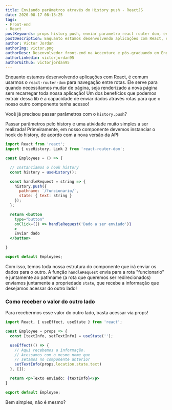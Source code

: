 ```yaml
---
title: Enviando parâmetros através do History push - ReactJS
date: 2020-08-17 08:13:25
tags:
- Front-end
- React
postKeywords: props history push, enviar parametro react router dom, enviar dado rotas, rotas push, send data via history, acessar propriedades do pai, reactjs, react router dom, react push history
postDescription: Enquanto estamos desenvolvendo aplicações com React, é comum usarmos o react-router-dom para navegação entre rotas. Ele serve para quando necessitamos mudar de página, seja renderizado a nova página sem recarregar toda nossa aplicação! Um dos benefícios que podemos extrair dessa lib é a capacidade de enviar dados através rotas para que o nosso outro componente tenha acesso! Você já precisou passar parâmetros com o history.push?
author: Victor Jordan
authorImg: victor.png
authorDesc: Desenvolvedor front-end na Accenture e pós-graduando em Engenharia de Software pela PUC-MG e formado em Banco de Dados pela Fatec, apaixonado por usabilidade, performance e UX!
authorLinkedin: victorjordan95
authorGithub: victorjordan95
---
```


Enquanto estamos desenvolvendo aplicações com React, é comum usarmos o `react-router-dom` para navegação entre rotas.
Ele serve para quando necessitamos mudar de página, seja renderizado a nova página sem recarregar toda nossa aplicação!
Um dos benefícios que podemos extrair dessa lib é a capacidade de enviar dados através rotas para que o nosso outro componente tenha acesso!

Você já precisou passar parâmetros com o `history.push`?

<!-- more -->

Passar parâmetros pelo history é uma atividade muito simples a ser realizada!
Primeiramente, em nosso componente devemos instanciar o hook do history, de acordo com a nova versão da API:

```jsx
import React from 'react';
import { useHistory, Link } from 'react-router-dom';

const Employees = () => {

  // Instanciamos o hook history
  const history = useHistory();

  const handleRequest = string => {
    history.push({
      pathname: `/funcionario/`,
      state: { text: string }
    });
  };

  return <button
    type="button"
    onClick={() => handleRequest('Dado a ser enviado')}
    >
    Enviar dado
  </button>

}

export default Employees;
```

Com isso, temos toda nossa estrutura do componente que irá enviar os dados para o outro.
A função `handleRequest` envia para a rota "funcionario" e juntamente ao pathname (a rota que queremos ser redirecionados) enviamos juntamente a propriedade `state`, que recebe a informação que desejamos acessar do outro lado!

### Como receber o valor do outro lado

Para recebermos esse valor do outro lado, basta acessar via props!

```jsx
import React, { useEffect, useState } from 'react';

const Employee = props => {
  const [textInfo, setTextInfo] = useState('');

  useEffect(() => {
    // Aqui recebemos a informação.
    // Acessamos com o mesmo nome que
    // setamos no componente anterior
    setTextInfo(props.location.state.text)
  }, []);

  return <p>Texto enviado: {textInfo}</p>
}

export default Employee;
```

Bem simples, não é mesmo?